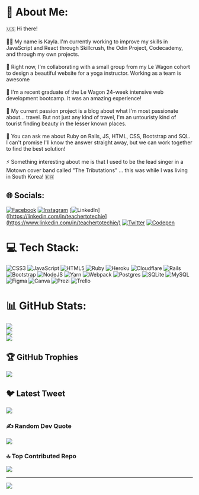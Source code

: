 # 💫 About Me:
🇺🇸 Hi there!<br><br>👩‍💻 My name is Kayla. I'm currently working to improve my skills in JavaScript and React through Skillcrush, the Odin Project, Codecademy, and through my own projects.<br><br>💪 Right now, I'm collaborating with a small group from my Le Wagon cohort to design a beautiful website for a yoga instructor. Working as a team is awesome <br><br>🫶 I'm a recent graduate of the Le Wagon 24-week intensive web development bootcamp. It was an amazing experience!<br><br>🌱 My current passion project is a blog about what I'm most passionate about... travel. But not just any kind of travel, I'm an untouristy kind of tourist finding beauty in the lesser known places.<br><br>🙋 You can ask me about Ruby on Rails, JS, HTML, CSS, Bootstrap and SQL. I can't promise I'll know the answer straight away, but we can work together to find the best solution!<br><br>⚡ Something interesting about me is that I used to be the lead singer in a Motown cover band called "The Tributations" ... this was while I was living in South Korea! 🇰🇷


## 🌐 Socials:
[![Facebook](https://img.shields.io/badge/Facebook-%231877F2.svg?logo=Facebook&logoColor=white)](https://facebook.com/kckenney1) [![Instagram](https://img.shields.io/badge/Instagram-%23E4405F.svg?logo=Instagram&logoColor=white)](https://instagram.com/#kaylachristinekenney) [![LinkedIn](https://img.shields.io/badge/LinkedIn-%230077B5.svg?logo=linkedin&logoColor=white)]([https://linkedin.com/in/teachertotechie](https://www.linkedin.com/in/teachertotechie/) [![Twitter](https://img.shields.io/badge/Twitter-%231DA1F2.svg?logo=Twitter&logoColor=white)](https://twitter.com/kk_web_dev) [![Codepen](https://img.shields.io/badge/Codepen-000000?style=for-the-badge&logo=codepen&logoColor=white)](https://codepen.io/@kaylachristinekenney) 

# 💻 Tech Stack:
![CSS3](https://img.shields.io/badge/css3-%231572B6.svg?style=plastic&logo=css3&logoColor=white) ![JavaScript](https://img.shields.io/badge/javascript-%23323330.svg?style=plastic&logo=javascript&logoColor=%23F7DF1E) ![HTML5](https://img.shields.io/badge/html5-%23E34F26.svg?style=plastic&logo=html5&logoColor=white) ![Ruby](https://img.shields.io/badge/ruby-%23CC342D.svg?style=plastic&logo=ruby&logoColor=white) ![Heroku](https://img.shields.io/badge/heroku-%23430098.svg?style=plastic&logo=heroku&logoColor=white) ![Cloudflare](https://img.shields.io/badge/Cloudflare-F38020?style=plastic&logo=Cloudflare&logoColor=white) ![Rails](https://img.shields.io/badge/rails-%23CC0000.svg?style=plastic&logo=ruby-on-rails&logoColor=white) ![Bootstrap](https://img.shields.io/badge/bootstrap-%23563D7C.svg?style=plastic&logo=bootstrap&logoColor=white) ![NodeJS](https://img.shields.io/badge/node.js-6DA55F?style=plastic&logo=node.js&logoColor=white) ![Yarn](https://img.shields.io/badge/yarn-%232C8EBB.svg?style=plastic&logo=yarn&logoColor=white) ![Webpack](https://img.shields.io/badge/webpack-%238DD6F9.svg?style=plastic&logo=webpack&logoColor=black) ![Postgres](https://img.shields.io/badge/postgres-%23316192.svg?style=plastic&logo=postgresql&logoColor=white) ![SQLite](https://img.shields.io/badge/sqlite-%2307405e.svg?style=plastic&logo=sqlite&logoColor=white) ![MySQL](https://img.shields.io/badge/mysql-%2300f.svg?style=plastic&logo=mysql&logoColor=white) 	![Figma](https://img.shields.io/badge/figma-%23F24E1E.svg?style=plastic&logo=figma&logoColor=white) ![Canva](https://img.shields.io/badge/Canva-%2300C4CC.svg?style=plastic&logo=Canva&logoColor=white) ![Prezi](https://img.shields.io/badge/Prezi-%23000000.svg?style=plastic&logo=Prezi&logoColor=white) ![Trello](https://img.shields.io/badge/Trello-%23026AA7.svg?style=plastic&logo=Trello&logoColor=white)
# 📊 GitHub Stats:
![](https://github-readme-stats.vercel.app/api?username=k-kenney&theme=radical&hide_border=false&include_all_commits=false&count_private=false)<br/>
![](https://github-readme-streak-stats.herokuapp.com/?user=k-kenney&theme=radical&hide_border=false)<br/>
![](https://github-readme-stats.vercel.app/api/top-langs/?username=k-kenney&theme=radical&hide_border=false&include_all_commits=false&count_private=false&layout=compact)

## 🏆 GitHub Trophies
![](https://github-profile-trophy.vercel.app/?username=k-kenney&theme=radical&no-frame=false&no-bg=true&margin-w=4)

## 🐦 Latest Tweet
[![](https://gtce.itsvg.in/api?username=kk_web_dev)](https://github.com/VishwaGauravIn/github-twitter-card-embed)

### ✍️ Random Dev Quote
![](https://quotes-github-readme.vercel.app/api?type=horizontal&theme=radical)

### 🔝 Top Contributed Repo
![](https://github-contributor-stats.vercel.app/api?username=k-kenney&limit=5&theme=radical&combine_all_yearly_contributions=true)

---
[![](https://visitcount.itsvg.in/api?id=k-kenney&icon=2&color=12)](https://visitcount.itsvg.in)

<!-- Proudly created with GPRM ( https://gprm.itsvg.in ) -->
